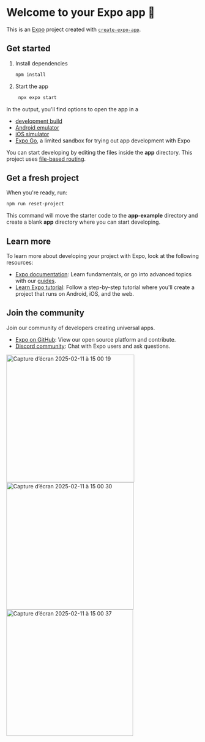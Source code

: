 # Welcome to your Expo app 👋

This is an [Expo](https://expo.dev) project created with [`create-expo-app`](https://www.npmjs.com/package/create-expo-app).

## Get started

1. Install dependencies

   ```bash
   npm install
   ```

2. Start the app

   ```bash
    npx expo start
   ```

In the output, you'll find options to open the app in a

- [development build](https://docs.expo.dev/develop/development-builds/introduction/)
- [Android emulator](https://docs.expo.dev/workflow/android-studio-emulator/)
- [iOS simulator](https://docs.expo.dev/workflow/ios-simulator/)
- [Expo Go](https://expo.dev/go), a limited sandbox for trying out app development with Expo

You can start developing by editing the files inside the **app** directory. This project uses [file-based routing](https://docs.expo.dev/router/introduction).

## Get a fresh project

When you're ready, run:

```bash
npm run reset-project
```

This command will move the starter code to the **app-example** directory and create a blank **app** directory where you can start developing.

## Learn more

To learn more about developing your project with Expo, look at the following resources:

- [Expo documentation](https://docs.expo.dev/): Learn fundamentals, or go into advanced topics with our [guides](https://docs.expo.dev/guides).
- [Learn Expo tutorial](https://docs.expo.dev/tutorial/introduction/): Follow a step-by-step tutorial where you'll create a project that runs on Android, iOS, and the web.

## Join the community

Join our community of developers creating universal apps.

- [Expo on GitHub](https://github.com/expo/expo): View our open source platform and contribute.
- [Discord community](https://chat.expo.dev): Chat with Expo users and ask questions.
<img width="334" alt="Capture d’écran 2025-02-11 à 15 00 19" src="https://github.com/user-attachments/assets/d7bb3689-6b95-4313-b063-37f5d9d8c0d3" />
<img width="333" alt="Capture d’écran 2025-02-11 à 15 00 30" src="https://github.com/user-attachments/assets/dd7c01de-1436-476c-b838-d6ddbbcd92da" />



  <img width="331" alt="Capture d’écran 2025-02-11 à 15 00 37" src="https://github.com/user-attachments/assets/ba7537eb-e7d6-4ffe-9c69-f31ea2335057" />

